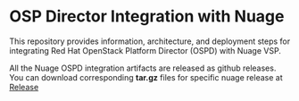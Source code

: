 # OSP Director Integration with Nuage

This repository provides information, architecture, and deployment steps for integrating Red Hat OpenStack Platform Director (OSPD) with Nuage VSP.

All the Nuage OSPD integration artifacts are released as github releases. You can download corresponding **tar.gz** files for specific nuage release at [Release](https://github.com/nuagenetworks/nuage-ospdirector/releases) 
